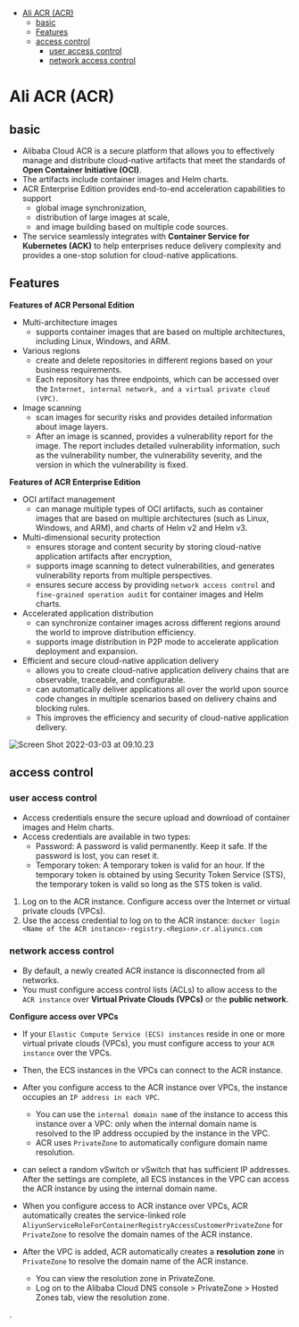 


- [Ali ACR (ACR)](#ali-acr-acr)
  - [basic](#basic)
  - [Features](#features)
  - [access control](#access-control)
    - [user access control](#user-access-control)
    - [network access control](#network-access-control)

# Ali ACR (ACR)


## basic

- Alibaba Cloud ACR is a secure platform that allows you to effectively manage and distribute cloud-native artifacts that meet the standards of **Open Container Initiative (OCI)**.
- The artifacts include container images and Helm charts.
- ACR Enterprise Edition provides end-to-end acceleration capabilities to support
  - global image synchronization,
  - distribution of large images at scale,
  - and image building based on multiple code sources.
- The service seamlessly integrates with **Container Service for Kubernetes (ACK)** to help enterprises reduce delivery complexity and provides a one-stop solution for cloud-native applications.



## Features

**Features of ACR Personal Edition**
- Multi-architecture images
  - supports container images that are based on multiple architectures, including Linux, Windows, and ARM.
- Various regions
  - create and delete repositories in different regions based on your business requirements.
  - Each repository has three endpoints, which can be accessed over the `Internet, internal network, and a virtual private cloud (VPC)`.
- Image scanning
  - scan images for security risks and provides detailed information about image layers.
  - After an image is scanned, provides a vulnerability report for the image. The report includes detailed vulnerability information, such as the vulnerability number, the vulnerability severity, and the version in which the vulnerability is fixed.

**Features of ACR Enterprise Edition**
- OCI artifact management
  - can manage multiple types of OCI artifacts, such as container images that are based on multiple architectures (such as Linux, Windows, and ARM), and charts of Helm v2 and Helm v3.
- Multi-dimensional security protection
  - ensures storage and content security by storing cloud-native application artifacts after encryption,
  - supports image scanning to detect vulnerabilities, and generates vulnerability reports from multiple perspectives.
  - ensures secure access by providing `network access control` and `fine-grained operation audit` for container images and Helm charts.
- Accelerated application distribution
  - can synchronize container images across different regions around the world to improve distribution efficiency.  
  - supports image distribution in P2P mode to accelerate application deployment and expansion.
- Efficient and secure cloud-native application delivery
  - allows you to create cloud-native application delivery chains that are observable, traceable, and configurable.
  - can automatically deliver applications all over the world upon source code changes in multiple scenarios based on delivery chains and blocking rules.
  - This improves the efficiency and security of cloud-native application delivery.


![Screen Shot 2022-03-03 at 09.10.23](https://i.imgur.com/lIbuvVm.png)





## access control


### user access control

- Access credentials ensure the secure upload and download of container images and Helm charts.
- Access credentials are available in two types:
  - Password: A password is valid permanently. Keep it safe. If the password is lost, you can reset it.
  - Temporary token: A temporary token is valid for an hour. If the temporary token is obtained by using Security Token Service (STS), the temporary token is valid so long as the STS token is valid.


1. Log on to the ACR instance.
Configure access over the Internet or virtual private clouds (VPCs).
1. Use the access credential to log on to the ACR instance: `docker login <Name of the ACR instance>-registry.<Region>.cr.aliyuncs.com`



### network access control

- By default, a newly created ACR instance is disconnected from all networks.
- You must configure access control lists (ACLs) to allow access to the `ACR instance` over **Virtual Private Clouds (VPCs)** or the **public network**.




**Configure access over VPCs**
- If your `Elastic Compute Service (ECS) instances` reside in one or more virtual private clouds (VPCs), you must configure access to your `ACR instance` over the VPCs.
- Then, the ECS instances in the VPCs can connect to the ACR instance.  



- After you configure access to the ACR instance over VPCs, the instance occupies an `IP address in each VPC`.
  - You can use the `internal domain nam`e of the instance to access this instance over a VPC: only when the internal domain name is resolved to the IP address occupied by the instance in the VPC.
  - ACR uses `PrivateZone` to automatically configure domain name resolution.

- can select a random vSwitch or vSwitch that has sufficient IP addresses. After the settings are complete, all ECS instances in the VPC can access the ACR instance by using the internal domain name.

- When you configure access to ACR instance over VPCs, ACR automatically creates the service-linked role `AliyunServiceRoleForContainerRegistryAccessCustomerPrivateZone` for `PrivateZone` to resolve the domain names of the ACR instance.

- After the VPC is added, ACR automatically creates a **resolution zone** in `PrivateZone` to resolve the domain name of the ACR instance.
  - You can view the resolution zone in PrivateZone.
  - Log on to the Alibaba Cloud DNS console > PrivateZone > Hosted Zones tab, view the resolution zone.

.
